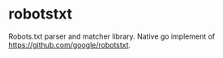 # robotstxt
Robots.txt parser and matcher library. Native go implement of https://github.com/google/robotstxt.
